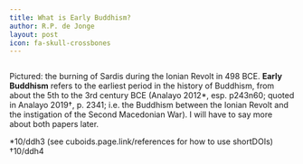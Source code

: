 ```yaml
---
title: What is Early Buddhism?
author: R.P. de Jonge
layout: post
icon: fa-skull-crossbones
---
```


<span class="image left"><img src="{{ 'assets/images/sardis.jpg' | relative_url }}" alt="" /></span>

<p>Pictured: the burning of Sardis during the Ionian Revolt in 498 BCE. <b>Early Buddhism</b> refers to the earliest period in the history of Buddhism, from about the 5th to the 3rd century BCE (Analayo 2012*, esp. p243n60;
quoted in Analayo 2019†, p. 2341; i.e. the Buddhism between the Ionian Revolt and the instigation of the Second Macedonian War). I will have to say more about both papers later.</p>

*10/ddh3 (see cuboids.page.link/references for how to use shortDOIs) <br>
†10/ddh4 
